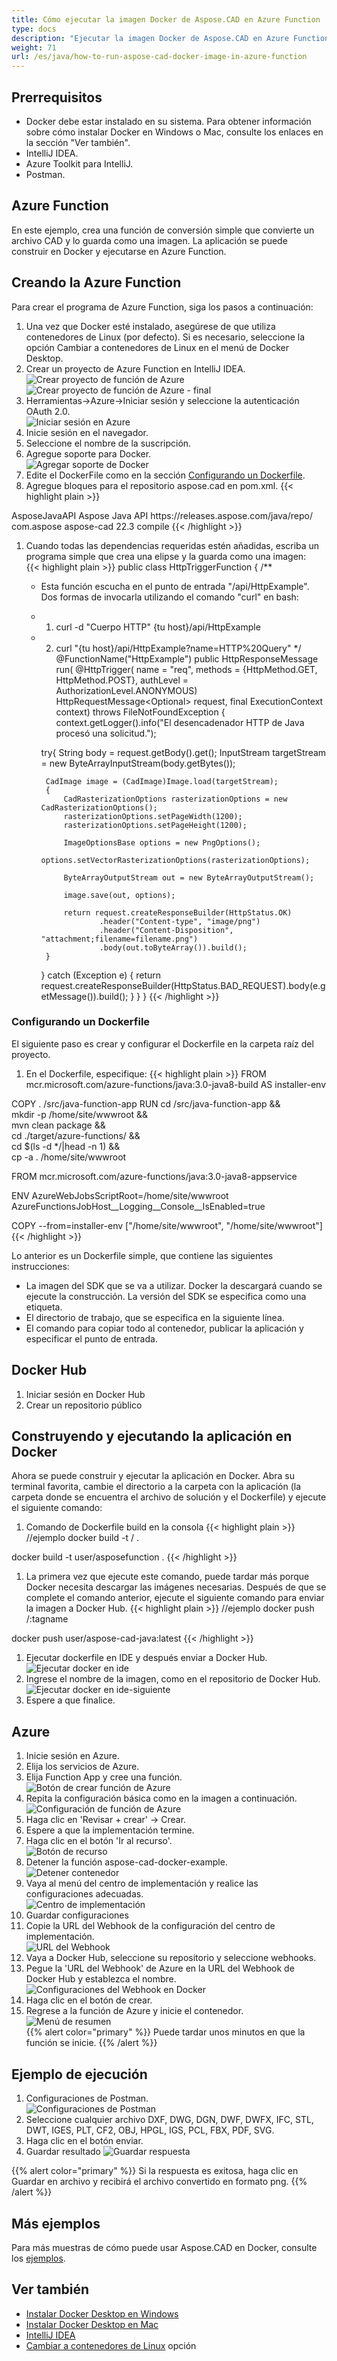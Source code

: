 ```yaml
---
title: Cómo ejecutar la imagen Docker de Aspose.CAD en Azure Function
type: docs
description: "Ejecutar la imagen Docker de Aspose.CAD en Azure Function."
weight: 71
url: /es/java/how-to-run-aspose-cad-docker-image-in-azure-function
---
```


## Prerrequisitos
- Docker debe estar instalado en su sistema. Para obtener información sobre cómo instalar Docker en Windows o Mac, consulte los enlaces en la sección "Ver también".
- IntelliJ IDEA.
- Azure Toolkit para IntelliJ.
- Postman.

## Azure Function

En este ejemplo, crea una función de conversión simple que convierte un archivo CAD y lo guarda como una imagen. La aplicación se puede construir en Docker y ejecutarse en Azure Function.

## Creando la Azure Function

Para crear el programa de Azure Function, siga los pasos a continuación:
1. Una vez que Docker esté instalado, asegúrese de que utiliza contenedores de Linux (por defecto). Si es necesario, seleccione la opción Cambiar a contenedores de Linux en el menú de Docker Desktop.
1. Crear un proyecto de Azure Function en IntelliJ IDEA.<br>
![Crear proyecto de función de Azure](/_assets/java/java-azure/create-function-ide-1.png)<br>
![Crear proyecto de función de Azure - final](/_assets/java/java-azure/create-function-ide-2.png)<br>
1. Herramientas->Azure->Iniciar sesión y seleccione la autenticación OAuth 2.0.<br>
![Iniciar sesión en Azure](/_assets/java/java-azure/sign-in-azure.png)<br>
1. Inicie sesión en el navegador.
1. Seleccione el nombre de la suscripción.
1. Agregue soporte para Docker.<br>
![Agregar soporte de Docker](/_assets/java/java-azure/add-docker-support.png)<br>
1. Edite el DockerFile como en la sección <a href="#configuring-a-dockerfile">Configurando un Dockerfile</a>.
1. Agregue bloques para el repositorio aspose.cad en pom.xml.
{{< highlight plain >}}
<repositories>
    <repository>
		<id>AsposeJavaAPI</id>
        <name>Aspose Java API</name>
        <url>https://releases.aspose.com/java/repo/</url>
    </repository>
</repositories>


<dependencies>
 <dependency>
    <groupId>com.aspose</groupId>
    <artifactId>aspose-cad</artifactId>
    <version>22.3</version>
    <scope>compile</scope>
  </dependency>
</dependencies>
{{< /highlight >}}

1. Cuando todas las dependencias requeridas estén añadidas, escriba un programa simple que crea una elipse y la guarda como una imagen:<br>
{{< highlight plain >}}
public class HttpTriggerFunction {
    /**
     * Esta función escucha en el punto de entrada "/api/HttpExample". Dos formas de invocarla utilizando el comando "curl" en bash:
     * 1. curl -d "Cuerpo HTTP" {tu host}/api/HttpExample
     * 2. curl "{tu host}/api/HttpExample?name=HTTP%20Query"
     */
    @FunctionName("HttpExample")
    public HttpResponseMessage run(
            @HttpTrigger(
                name = "req",
                methods = {HttpMethod.GET, HttpMethod.POST},
                authLevel = AuthorizationLevel.ANONYMOUS)
                HttpRequestMessage<Optional<String>> request,
            final ExecutionContext context) throws FileNotFoundException {
        context.getLogger().info("El desencadenador HTTP de Java procesó una solicitud.");

        try{
            String body = request.getBody().get();
            InputStream targetStream = new ByteArrayInputStream(body.getBytes());

            CadImage image = (CadImage)Image.load(targetStream);
            {
                CadRasterizationOptions rasterizationOptions = new CadRasterizationOptions();
                rasterizationOptions.setPageWidth(1200);
                rasterizationOptions.setPageHeight(1200);

                ImageOptionsBase options = new PngOptions();
                options.setVectorRasterizationOptions(rasterizationOptions);

                ByteArrayOutputStream out = new ByteArrayOutputStream();

                image.save(out, options);

                return request.createResponseBuilder(HttpStatus.OK)
                        .header("Content-type", "image/png")
                        .header("Content-Disposition", "attachment;filename=filename.png")
                        .body(out.toByteArray()).build();
            }
        }
        catch (Exception e)
		{
            return request.createResponseBuilder(HttpStatus.BAD_REQUEST).body(e.getMessage()).build();
        }
    }
}
{{< /highlight >}}

### Configurando un Dockerfile

 El siguiente paso es crear y configurar el Dockerfile en la carpeta raíz del proyecto.

1. En el Dockerfile, especifique:
{{< highlight plain >}}
FROM mcr.microsoft.com/azure-functions/java:3.0-java8-build AS installer-env

COPY . /src/java-function-app
RUN cd /src/java-function-app && \
    mkdir -p /home/site/wwwroot && \
    mvn clean package && \
    cd ./target/azure-functions/ && \
    cd $(ls -d */|head -n 1) && \
    cp -a . /home/site/wwwroot

FROM mcr.microsoft.com/azure-functions/java:3.0-java8-appservice

ENV AzureWebJobsScriptRoot=/home/site/wwwroot \
    AzureFunctionsJobHost__Logging__Console__IsEnabled=true

COPY --from=installer-env ["/home/site/wwwroot", "/home/site/wwwroot"]
{{< /highlight >}}

 Lo anterior es un Dockerfile simple, que contiene las siguientes instrucciones:

- La imagen del SDK que se va a utilizar. Docker la descargará cuando se ejecute la construcción. La versión del SDK se especifica como una etiqueta.
- El directorio de trabajo, que se especifica en la siguiente línea.
- El comando para copiar todo al contenedor, publicar la aplicación y especificar el punto de entrada.

## Docker Hub
1. Iniciar sesión en Docker Hub
1. Crear un repositorio público

## Construyendo y ejecutando la aplicación en Docker
 
 Ahora se puede construir y ejecutar la aplicación en Docker. Abra su terminal favorita, cambie el directorio a la carpeta con la aplicación (la carpeta donde se encuentra el archivo de solución y el Dockerfile) y ejecute el siguiente comando:

1. Comando de Dockerfile build en la consola
{{< highlight plain >}}
//ejemplo
docker build -t <nombre de usuario>/<nombre del repositorio> .

docker build -t user/asposefunction .
{{< /highlight >}}
 
1. La primera vez que ejecute este comando, puede tardar más porque Docker necesita descargar las imágenes necesarias. Después de que se complete el comando anterior, ejecute el siguiente comando para enviar la imagen a Docker Hub.
{{< highlight plain >}}
//ejemplo
docker push <nombre de usuario>/<nombre del repositorio>:tagname

docker push user/aspose-cad-java:latest
{{< /highlight >}}

1. Ejecutar dockerfile en IDE y después enviar a Docker Hub.<br>
![Ejecutar docker en ide](/_assets/java/java-azure/docker-run-in-ide.png)<br>
1. Ingrese el nombre de la imagen, como en el repositorio de Docker Hub.<br>
![Ejecutar docker en ide-siguiente](/_assets/java/java-azure/docker-run-in-ide-1.png)<br>
1. Espere a que finalice.

## Azure

1. Inicie sesión en Azure.
1. Elija los servicios de Azure.
1. Elija Function App y cree una función.<br>
![Botón de crear función de Azure](/_assets/java/java-azure/create-function-azure.png)<br>
1. Repita la configuración básica como en la imagen a continuación.<br>
![Configuración de función de Azure](/_assets/java/java-azure/create-function-settings.png)<br>
1. Haga clic en 'Revisar + crear' -> Crear.
1. Espere a que la implementación termine.
1. Haga clic en el botón 'Ir al recurso'.<br>
![Botón de recurso](/_assets/java/java-azure/go-to-resource.png)<br>
1. Detener la función aspose-cad-docker-example.<br>
![Detener contenedor](/_assets/java/java-azure/stop-container.png)<br>
1. Vaya al menú del centro de implementación y realice las configuraciones adecuadas.<br>
![Centro de implementación](/_assets/java/java-azure/deployment-center.png)<br>
1. Guardar configuraciones
1. Copie la URL del Webhook de la configuración del centro de implementación.<br>
![URL del Webhook](/_assets/java/java-azure/webhook-url.png)<br>
1. Vaya a Docker Hub, seleccione su repositorio y seleccione webhooks.
1. Pegue la 'URL del Webhook' de Azure en la URL del Webhook de Docker Hub y establezca el nombre.<br>
![Configuraciones del Webhook en Docker](/_assets/java/java-azure/webhook.png)<br>
1. Haga clic en el botón de crear.
1. Regrese a la función de Azure y inicie el contenedor.<br>
![Menú de resumen](/_assets/java/java-azure/overview.png)<br>
{{% alert color="primary" %}} 
Puede tardar unos minutos en que la función se inicie.
{{% /alert %}}

## Ejemplo de ejecución

1. Configuraciones de Postman.<br>
![Configuraciones de Postman](/_assets/java/java-azure/postman-settings.png)<br>
1. Seleccione cualquier archivo DXF, DWG, DGN, DWF, DWFX, IFC, STL, DWT, IGES, PLT, CF2, OBJ, HPGL, IGS, PCL, FBX, PDF, SVG.
1. Haga clic en el botón enviar.
1. Guardar resultado
![Guardar respuesta](/_assets/java/java-azure/response-postman.png)<br>

{{% alert color="primary" %}} 
Si la respuesta es exitosa, haga clic en Guardar en archivo y recibirá el archivo convertido en formato png.
{{% /alert %}}

## Más ejemplos

Para más muestras de cómo puede usar Aspose.CAD en Docker, consulte los [ejemplos](https://github.com/aspose-cad/Aspose.CAD-Documentation).


## Ver también

- [Instalar Docker Desktop en Windows](https://docs.docker.com/docker-for-windows/install/)
- [Instalar Docker Desktop en Mac](https://docs.docker.com/docker-for-mac/install/)
- [IntelliJ IDEA](https://www.jetbrains.com/idea/)
- [Cambiar a contenedores de Linux](https://docs.docker.com/docker-for-windows/#switch-between-windows-and-linux-containers) opción
